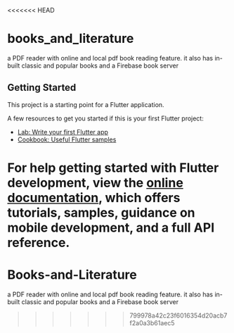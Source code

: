 <<<<<<< HEAD
# books_and_literature

a PDF reader with online and local pdf book reading feature. it also has in-built classic and popular books and a Firebase book server

## Getting Started

This project is a starting point for a Flutter application.

A few resources to get you started if this is your first Flutter project:

- [Lab: Write your first Flutter app](https://docs.flutter.dev/get-started/codelab)
- [Cookbook: Useful Flutter samples](https://docs.flutter.dev/cookbook)

For help getting started with Flutter development, view the
[online documentation](https://docs.flutter.dev/), which offers tutorials,
samples, guidance on mobile development, and a full API reference.
=======
# Books-and-Literature
a PDF reader with online and local pdf book reading feature. it also has in-built classic and popular books and a Firebase book server
>>>>>>> 799978a42c23f6016354d20acb7f2a0a3b61aec5
